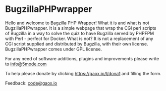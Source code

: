 # BugzillaPHPwrapper

Hello and welcome to Bagzilla PHP Wrapper! What it is and what is not BugzillaPHPwrapper. It is a simple webpage that wrap the CGI perl scripts of Bugzilla in a way to solve the quiz to have Bugzilla served by PHPFPM with Perl - perfect for Docker. What is not? It is not a replacement of any CGI script supplied and distributed by Bugzilla, with their own license. BugzillaPHPwrapper comes under GPL license. 

For any need of software additions, plugins and improvements please write to <a href="mailto:info@5mode.com">info@5mode.com</a>  

To help please donate by clicking <a href="https://gaox.io/l/dona1">https://gaox.io/l/dona1</a> and filling the form.  

Feedback: <a href="mailto:code@gaox.io">code@gaox.io</a>
  
  

